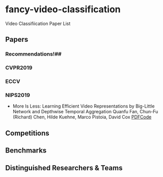 # fancy-video-classification
Video Classifiication Paper List

## Papers
### Recommendations!##
### CVPR2019
### ECCV
### NIPS2019
- More Is Less: Learning Efficient Video Representations by Big-Little Network and Depthwise Temporal Aggregation Quanfu Fan, Chun-Fu (Richard) Chen, Hilde Kuehne, Marco Pistoia, David Cox [PDF](https://papers.nips.cc/paper/8498-more-is-less-learning-efficient-video-representations-by-big-little-network-and-depthwise-temporal-aggregation.pdf)[Code](https://github.com/IBM/bLVNet-TAM)

## Competitions
## Benchmarks
## Distinguished Researchers & Teams
